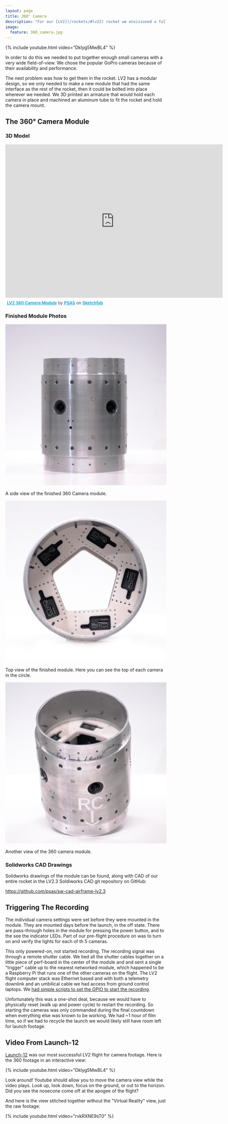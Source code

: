 ```yaml
---
layout: page
title: 360° Camera
description: "For our [LV2](/rockets/#lv22) rocket we envisioned a full, wrap-around camera device that would let you replay video from the launch that would look like you were flying on the rocket!"
image:
  feature: 360_camera.jpg
---
```



{% include youtube.html video="Dklyg5MwBL4" %}


In order to do this we needed to put together enough small cameras with a very wide field-of-view. We chose the popular GoPro cameras because of their availability and performance.

The next problem was how to get them in the rocket. LV2 has a modular design, so we only needed to make a new module that had the same interface as the rest of the rocket, then it could be bolted into place wherever we needed. We 3D printed an armature that would hold each camera in place and machined an aluminum tube to fit the rocket and hold the camera mount.


## The 360° Camera Module

### 3D Model

<iframe width="680" height="480" src="https://sketchfab.com/models/4fe9582ab46a4428b951b95a365930d1/embed" frameborder="0" allowfullscreen mozallowfullscreen="true" webkitallowfullscreen="true" onmousewheel=""></iframe><p style="font-size: 13px; font-weight: normal; margin: 5px; color: #4A4A4A;">
    <a href="https://sketchfab.com/models/4fe9582ab46a4428b951b95a365930d1?utm_medium=embed&utm_source=website&utm_campain=share-popup" target="_blank" style="font-weight: bold; color: #1CAAD9;">LV2 360 Camera Module</a>
    by <a href="https://sketchfab.com/psas?utm_medium=embed&utm_source=website&utm_campain=share-popup" target="_blank" style="font-weight: bold; color: #1CAAD9;">PSAS</a>
    on <a href="https://sketchfab.com?utm_medium=embed&utm_source=website&utm_campain=share-popup" target="_blank" style="font-weight: bold; color: #1CAAD9;">Sketchfab</a>
</p>

### Finished Module Photos 

[![A side view of the finished 360 Camera module](360_back_1.jpg)](360_back_1.jpg)

A side view of the finished 360 Camera module.

[![Top view of the finished module](360_top_1.jpg)](360_top_1.jpg)

Top view of the finished module. Here you can see the top of each camera in the circle.

[![3/4 view of the finished module](360_top34_1.jpg)](360_top34_1.jpg)

Another view of the 360 camera module.

### Solidworks CAD Drawings

Solidworks drawings of the module can be found, along with CAD of our entire rocket in the LV2.3 Soldiworks CAD git repository on GitHub:

<https://github.com/psas/sw-cad-airframe-lv2.3>

## Triggering The Recording



The individual camera settings were set before they were mounted in the module. They are mounted days before the launch, in the off state. There are pass-through holes in the module for pressing the power button, and to the see the indicator LEDs. Part of our pre-flight procedure on was to turn on and verify the lights for each of th 5 cameras.

This only powered-on, not started recording. The recording signal was through a remote shutter cable. We tied all the shutter cables together on a little piece of perf-board in the center of the module and and sent a single "trigger" cable up to the nearest networked module, which happened to be a Raspberry Pi that runs one of the other cameras on the flight. The LV2 flight computer stack was Ethernet based and with both a telemetry downlink and an umbilical cable we had access from ground control laptops. We [had simple scripts to set the GPIO to start the recording](https://github.com/psas/camera-automation/tree/master/picam2/CameraScripts
).

Unfortunately this was a one-shot deal, because we would have to physically reset (walk up and power cycle) to restart the recording. So starting the cameras was only commanded during the final countdown when everything else was known to be working. We had ~1 hour of film time, so if we had to recycle the launch we would likely still have room left for launch footage.


## Video From Launch-12

[Launch-12](/launches/#L12) was our most successful LV2 flight for camera footage. Here is the 360 footage in an interactive view:

{% include youtube.html video="Dklyg5MwBL4" %}

Look around! Youtube should allow you to move the camera view while the video plays. Look up, look down, focus on the ground, or out to the horizon. Did you see the nosecone come off at the apogee of the flight?

And here is the view stitched together without the "Virtual Reality" view, just the raw footage:

{% include youtube.html video="rvkRXNE9sT0" %}


